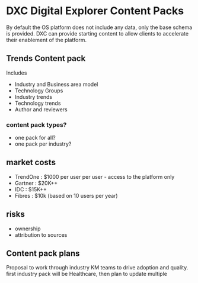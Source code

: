 # DXC Digital Explorer Content Packs

By default the OS platform does not include any data, only the base schema is provided.   DXC can provide starting content to allow clients to accelerate their enablement of the platform.

##  Trends Content pack 
Includes
- Industry and Business area model
- Technology Groups
- Industry trends
- Technology trends
- Author and reviewers

### content pack types?
- one pack for all?
- one pack per industry?

## market costs

- TrendOne : $1000 per user per user - access to the platform only
- Gartner : $20K++
- IDC : $15K++
- Fibres : $10k (based on 10 users per year)

## risks
- ownership
- attribution to sources 

## Content pack plans
Proposal to work through industry KM teams to drive adoption and quality.
first industry pack will be Healthcare, then plan to update multiple